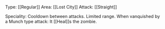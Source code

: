 Type: [[Regular]]
Area: [[Lost City]]
Attack: [[Straight]]

Speciality: Cooldown between attacks. Limited range.
When vanquished by a Munch type attack: It [[Heal]]s the zombie.